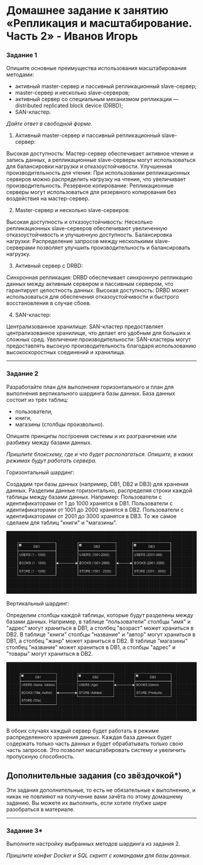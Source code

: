 # Домашнее задание к занятию «Репликация и масштабирование. Часть 2» - Иванов Игорь

### Задание 1

Опишите основные преимущества использования масштабирования методами:

- активный master-сервер и пассивный репликационный slave-сервер; 
- master-сервер и несколько slave-серверов;
- активный сервер со специальным механизмом репликации — distributed replicated block device (DRBD);
- SAN-кластер.

*Дайте ответ в свободной форме.*


1. Активный master-сервер и пассивный репликационный slave-сервер:

Высокая доступность: Мастер-сервер обеспечивает активное чтение и запись данных, а репликационные slave-серверы могут использоваться для балансировки нагрузки и отказоустойчивости.
Улучшенная производительность для чтения: При использовании репликационных серверов можно распределить нагрузку на чтение, что увеличивает производительность.
Резервное копирование: Репликационные серверы могут использоваться для резервного копирования без воздействия на мастер-сервер.

2. Master-сервер и несколько slave-серверов:

Высокая доступность и отказоустойчивость: Несколько репликационных slave-серверов обеспечивают увеличенную отказоустойчивость и улучшенную доступность.
Балансировка нагрузки: Распределение запросов между несколькими slave-серверами позволяет улучшить производительность и балансировать нагрузку.

3. Активный сервер с DRBD:

Синхронная репликация: DRBD обеспечивает синхронную репликацию данных между активным сервером и пассивным сервером, что гарантирует целостность данных.
Высокая доступность: DRBD может использоваться для обеспечения отказоустойчивости и быстрого восстановления в случае сбоев.

4. SAN-кластер:

Централизованное хранилище: SAN-кластер предоставляет централизованное хранилище, что делает его удобным для больших и сложных сред.
Увеличение производительности: SAN-кластеры могут предоставлять высокую производительность благодаря использованию высокоскоростных соединений и хранилища.

---

### Задание 2


Разработайте план для выполнения горизонтального и план для выполнения вертикального шардинга базы данных. База данных состоит из трёх таблиц: 

- пользователи, 
- книги, 
- магазины (столбцы произвольно). 

Опишите принципы построения системы и их разграничение или разбивку между базами данных.

*Пришлите блоксхему, где и что будет располагаться. Опишите, в каких режимах будут работать сервера.* 


Горизонтальный шардинг:

Создадим три базы данных (например, DB1, DB2 и DB3) для хранения данных.
Разделим данные горизонтально, распределяя строки каждой таблицы между базами данных. Например:
Пользователи с идентификаторами от 1 до 1000 хранятся в DB1.
Пользователи с идентификаторами от 1001 до 2000 хранятся в DB2.
Пользователи с идентификаторами от 2001 до 3000 хранятся в DB3.
То же самое сделаем для таблиц "книги" и "магазины".

![sql](https://github.com/gaming4funNel/sdb-homework-12-07/blob/main/img/horizontal.png)

Вертикальный шардинг:

Определим столбцы каждой таблицы, которые будут разделены между базами данных.
Например, в таблице "пользователи" столбцы "имя" и "адрес" могут храниться в DB1, а столбец "возраст" может храниться в DB2.
В таблице "книги" столбцы "название" и "автор" могут храниться в DB1, а столбец "жанр" может храниться в DB2.
В таблице "магазины" столбец "название" может храниться в DB1, а столбцы "адрес" и "товары" могут храниться в DB2.

![sql](https://github.com/gaming4funNel/sdb-homework-12-07/blob/main/img/vertical.png)

В обоих случаях каждый сервер будет работать в режиме распределенного хранения данных. Каждая база данных будет содержать только часть данных и будет обрабатывать только свою часть запросов. Это позволит масштабировать систему и увеличить пропускную способность.


## Дополнительные задания (со звёздочкой*)
Эти задания дополнительные, то есть не обязательные к выполнению, и никак не повлияют на получение вами зачёта по этому домашнему заданию. Вы можете их выполнить, если хотите глубже шире разобраться в материале.

---
### Задание 3*

Выполните настройку выбранных методов шардинга из задания 2.

*Пришлите конфиг Docker и SQL скрипт с командами для базы данных*.
